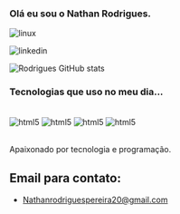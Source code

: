 ### Olá eu sou o Nathan Rodrigues.

![linux](https://img.shields.io/badge/Linux-FCC624?style=for-the-badge&logo=linux&logoColor=black)

![linkedin](https://img.shields.io/badge/LinkedIn-0077B5?style=for-the-badge&logo=linkedin&logoColor=white)

![Rodrigues GitHub stats](https://github-readme-stats.vercel.app/api?username=nathanrodriguespereira&show_icons=true&bg_color=00000000)

### Tecnologias que uso no meu dia...

<div style="display; inline_bloack"><br/>
<img align="center" alt="html5" src="https://img.shields.io/badge/HTML5-E34F26?style=for-the-badge&logo=html5&logoColor=white"/>
<img align="center" alt="html5" src="https://img.shields.io/badge/CSS3-1572B6?style=for-the-badge&logo=css3&logoColor=white"/>
<img align="center" alt="html5" src="https://img.shields.io/badge/JavaScript-F7DF1E?style=for-the-badge&logo=javascript&logoColor=black"/>
<img align="center" alt="html5" src="https://img.shields.io/badge/Python-14354C?style=for-the-badge&logo=python&logoColor=white"/>
</div><br/>

Apaixonado por tecnologia e programação. 
<br/>

## Email para contato: 
- Nathanrodriguespereira20@gmail.com
